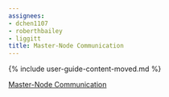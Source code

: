 ```yaml
---
assignees:
- dchen1107
- roberthbailey
- liggitt
title: Master-Node Communication
---
```


{% include user-guide-content-moved.md %}

[Master-Node Communication](/docs/concepts/cluster-administration/master-node-communication/)
